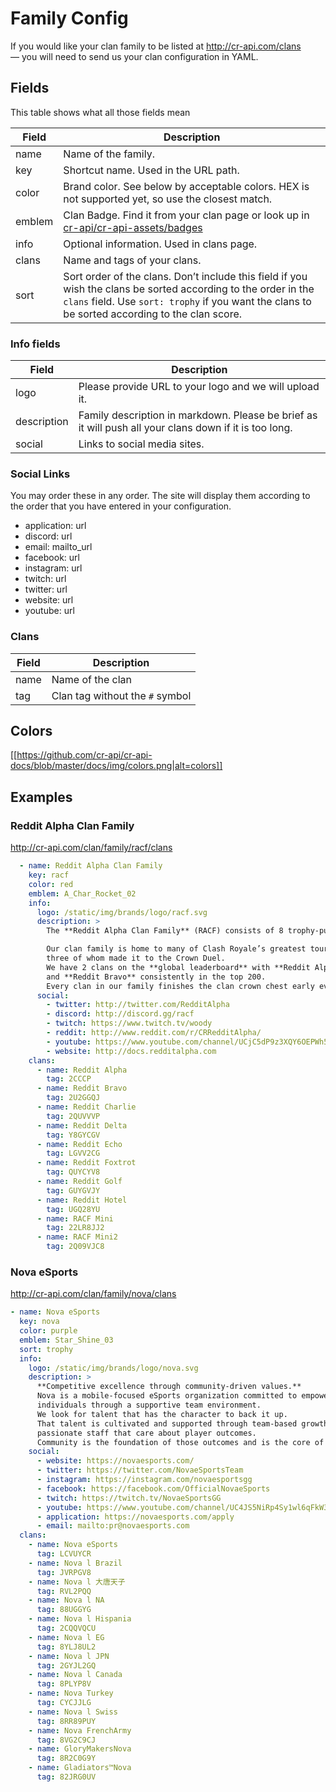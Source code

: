 # Family Config

If you would like your clan family to be listed at http://cr-api.com/clans — you will need to send us your clan configuration in YAML.

## Fields

This table shows what all those fields mean

| Field | Description |
| --- | --- |
| name | Name of the family. |
| key | Shortcut name. Used in the URL path. |
| color | Brand color. See below by acceptable colors. HEX is not supported yet, so use the closest match. |
| emblem | Clan Badge. Find it from your clan page or look up in [cr-api/cr-api-assets/badges](https://github.com/cr-api/cr-api-assets/tree/master/badges) |
| info | Optional information. Used in clans page. |
| clans | Name and tags of your clans. |
| sort | Sort order of the clans. Don’t include this field if you wish the clans be sorted according to the order in the `clans` field. Use `sort: trophy` if you want the clans to be sorted according to the clan score. |

### Info fields

| Field | Description |
| --- | --- |
| logo | Please provide URL to your logo and we will upload it. |
| description | Family description in markdown. Please be brief as it will push all your clans down if it is too long. |
| social | Links to social media sites. |

### Social Links

You may order these in any order. The site will display them according to the order that you have entered in your configuration.

- application: url
- discord: url
- email: mailto_url
- facebook: url
- instagram: url
- twitch: url
- twitter: url
- website: url
- youtube: url

### Clans

| Field | Description |
| --- | --- |
| name | Name of the clan |
| tag | Clan tag without the `#` symbol |


## Colors

[[https://github.com/cr-api/cr-api-docs/blob/master/docs/img/colors.png|alt=colors]]

## Examples

### Reddit Alpha Clan Family

http://cr-api.com/clan/family/racf/clans

```yaml
  - name: Reddit Alpha Clan Family
    key: racf
    color: red
    emblem: A_Char_Rocket_02
    info:
      logo: /static/img/brands/logo/racf.svg
      description: >
        The **Reddit Alpha Clan Family** (RACF) consists of 8 trophy-pushing clans.

        Our clan family is home to many of Clash Royale’s greatest tournament players,
        three of whom made it to the Crown Duel.
        We have 2 clans on the **global leaderboard** with **Reddit Alpha** consistently in the top 20
        and **Reddit Bravo** consistently in the top 200.
        Every clan in our family finishes the clan crown chest early every time.
      social:
        - twitter: http://twitter.com/RedditAlpha
        - discord: http://discord.gg/racf
        - twitch: https://www.twitch.tv/woody
        - reddit: http://www.reddit.com/r/CRRedditAlpha/
        - youtube: https://www.youtube.com/channel/UCjC5dP9z3XQY6OEPWh5RiLw
        - website: http://docs.redditalpha.com
    clans:
      - name: Reddit Alpha
        tag: 2CCCP
      - name: Reddit Bravo
        tag: 2U2GGQJ
      - name: Reddit Charlie
        tag: 2QUVVVP
      - name: Reddit Delta
        tag: Y8GYCGV
      - name: Reddit Echo
        tag: LGVV2CG
      - name: Reddit Foxtrot
        tag: QUYCYV8
      - name: Reddit Golf
        tag: GUYGVJY
      - name: Reddit Hotel
        tag: UGQ28YU
      - name: RACF Mini
        tag: 22LR8JJ2
      - name: RACF Mini2
        tag: 2Q09VJC8
```

### Nova eSports

http://cr-api.com/clan/family/nova/clans

```yaml
- name: Nova eSports
  key: nova
  color: purple
  emblem: Star_Shine_03
  sort: trophy
  info:
    logo: /static/img/brands/logo/nova.svg
    description: >
      **Competitive excellence through community-driven values.**
      Nova is a mobile-focused eSports organization committed to empowering
      individuals through a supportive team environment.
      We look for talent that has the character to back it up.
      That talent is cultivated and supported through team-based growth strategies and
      passionate staff that care about player outcomes.
      Community is the foundation of those outcomes and is the core of player dedication.
    social:
      - website: https://novaesports.com/
      - twitter: https://twitter.com/NovaeSportsTeam
      - instagram: https://instagram.com/novaesportsgg
      - facebook: https://facebook.com/OfficialNovaeSports
      - twitch: https://twitch.tv/NovaeSportsGG
      - youtube: https://www.youtube.com/channel/UC4JS5NiRp4Sy1wl6qFkW3GQ
      - application: https://novaesports.com/apply
      - email: mailto:pr@novaesports.com
  clans:
    - name: Nova eSports
      tag: LCVUYCR
    - name: Nova l Brazil
      tag: JVRPGV8
    - name: Nova l 大唐天子
      tag: RVL2PQQ
    - name: Nova l NA
      tag: 88UGGYG
    - name: Nova l Hispania
      tag: 2CQQVQCU
    - name: Nova l EG
      tag: 8YLJ8UL2
    - name: Nova l JPN
      tag: 2GYJL2GQ
    - name: Nova l Canada
      tag: 8PLYP8V
    - name: Nova Turkey
      tag: CYCJJLG
    - name: Nova l Swiss
      tag: 8RR89PUY
    - name: Nova FrenchArmy
      tag: 8VG2C9CJ
    - name: GloryMakersNova
      tag: 8R2C0G9Y
    - name: Gladiators™Nova
      tag: 82JRG0UV
```
